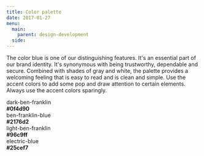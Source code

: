 ```yaml
---
title: Color palette
date: 2017-01-27
menu:
  main:
    parent: design-development
  side:
---
```


The color blue is one of our distinguishing features. It's an essential part of our brand identity. It's synonymous with being trustworthy, dependable and secure. Combined with shades of gray and white, the palette provides a welcoming feeling that is easy to read and is clean and simple. Use the accent colors to add some pop and draw attention to certain elements. Always use the accent colors sparingly.

<div class="row">
  <div class="medium-5 columns equal-height">
    <div class="swatch">
      <div class="swatch--top bg-dark-ben-franklin bdr-dark-ben-franklin">
      </div>
      <div class="swatch--bottom equal">
        dark-ben-franklin<br>
        <b>#0f4d90</b>
      </div>
    </div>
  </div>
  <div class="medium-5 columns">
    <div class="swatch">
      <div class="swatch--top bg-ben-franklin-blue bdr-ben-franklin-blue">
      </div>
      <div class="swatch--bottom equal">
        ben-franklin-blue<br>
        <b>#2176d2</b>
      </div>
    </div>
  </div>
  <div class="medium-5 columns">
    <div class="swatch">
      <div class="swatch--top bg-light-ben-franklin bdr-light-ben-franklin">
      </div>
      <div class="swatch--bottom equal">
        light-ben-franklin<br>
        <b>#96c9ff</b>
      </div>
    </div>
  </div>
  <div class="medium-5 columns end">
    <div class="swatch">
      <div class="swatch--top bg-electric-blue bdr-electric-blue">
      </div>
      <div class="swatch--bottom equal">
        electric-blue<br>
        <b>#25cef7</b>
      </div>
    </div>
  </div>
</div>
